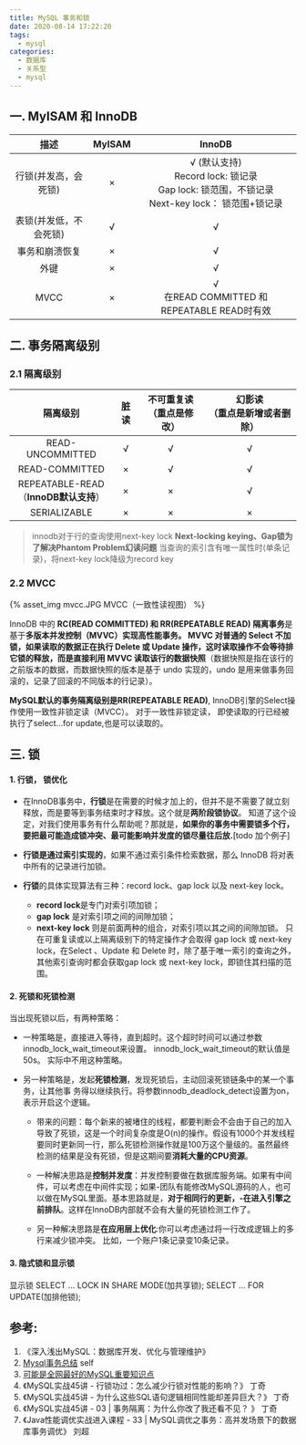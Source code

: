 ```yaml
---
title: MySQL 事务和锁
date: 2020-08-14 17:22:20
tags:
  - mysql
categories:  
  - 数据库
  - 关系型
  - mysql
---
```


<p></p>
<!-- more -->

## 一. MyISAM 和 InnoDB

  描述  | MyISAM  |  InnoDB 
  :-: | :-: | :-: 
  行锁(并发高，会死锁)| × | √ (默认支持)<br>Record lock: 锁记录<br>Gap lock: 锁范围，不锁记录<br>Next-key lock： 锁范围+锁记录
  表锁(并发低，不会死锁)| √ |  √
  事务和崩溃恢复| × |  √
  外键| × |  √
  MVCC| × |  √ <br> 在READ COMMITTED 和 REPEATABLE READ时有效 


## 二. 事务隔离级别

### 2.1 隔离级别
隔离级别| 脏读|  不可重复读<br>（重点是修改）| 幻影读<br>（重点是新增或者删除）
:-: | :-: | :-: | :-:
READ-UNCOMMITTED|  √| √| √
READ-COMMITTED|  ×| √| √
REPEATABLE-READ<br>（**InnoDB默认支持**）| ×| ×| √
SERIALIZABLE|  ×| ×| ×

> innodb对于行的查询使用next-key lock
  **Next-locking keying、Gap锁为了解决Phantom Problem幻读问题**
  当查询的索引含有唯一属性时(单条记录)，将next-key lock降级为record key

### 2.2 MVCC
{% asset_img  mvcc.JPG  MVCC（一致性读视图） %}

InnoDB 中的 **RC(READ COMMITTED) 和 RR(REPEATABLE READ) 隔离事务**是基于**多版本并发控制（MVVC）**实现高性能事务。
**MVVC 对普通的 Select 不加锁**，如果读取的数据正在执行 Delete 或 Update 操作，这时读取操作不会等待排它锁的释放，而是**直接利用 MVVC 读取该行的数据快照**（数据快照是指在该行的之前版本的数据，而数据快照的版本是基于 undo 实现的，undo 是用来做事务回滚的，记录了回滚的不同版本的行记录）。


**MySQL默认的事务隔离级别是RR(REPEATABLE READ)**, InnoDB引擎的Select操作使用一致性非锁定读（MVCC）。 对于一致性非锁定读， 即使读取的行已经被执行了select...for update,也是可以读取的。


## 三. 锁
#### 1. 行锁， 锁优化
+ 在InnoDB事务中，**行锁**是在需要的时候才加上的，但并不是不需要了就立刻释放，而是要等到事务结束时才释放。这个就是**两阶段锁协议**。
知道了这个设定，对我们使用事务有什么帮助呢？那就是，**如果你的事务中需要锁多个行，要把最可能造成锁冲突、最可能影响并发度的锁尽量往后放.**[todo 加个例子]

+ **行锁是通过索引实现的**，如果不通过索引条件检索数据，那么 InnoDB 将对表中所有的记录进行加锁。

+ **行锁**的具体实现算法有三种：record lock、gap lock 以及 next-key lock。
  - **record lock**是专门对索引项加锁；
  - **gap lock** 是对索引项之间的间隙加锁；
  - **next-key lock** 则是前面两种的组合，对索引项以其之间的间隙加锁。
  只在可重复读或以上隔离级别下的特定操作才会取得 gap lock 或 next-key lock，在Select 、Update 和 Delete 时，除了基于唯一索引的查询之外，其他索引查询时都会获取gap lock 或 next-key lock，即锁住其扫描的范围。

#### 2. 死锁和死锁检测
当出现死锁以后，有两种策略：
+ 一种策略是，直接进入等待，直到超时。这个超时时间可以通过参数
innodb_lock_wait_timeout来设置。
innodb_lock_wait_timeout的默认值是50s。 实际中不用这种策略。

+ 另一种策略是，发起**死锁检测**，发现死锁后，主动回滚死锁链条中的某一个事务，让其他事
  务得以继续执行。将参数innodb_deadlock_detect设置为on，表示开启这个逻辑。

   - 带来的问题：每个新来的被堵住的线程，都要判断会不会由于自己的加入导致了死锁，这是一个时间复杂度是O(n)的操作。假设有1000个并发线程要同时更新同一行，那么死锁检测操作就是100万这个量级的。虽然最终检测的结果是没有死锁，但是这期间要**消耗大量的CPU资源**。

   - 一种解决思路是**控制并发度**：并发控制要做在数据库服务端。如果有中间件，可以考虑在中间件实现；如果-团队有能修改MySQL源码的人，也可以做在MySQL里面。基本思路就是，**对于相同行的更新，-在进入引擎之前排队**。这样在InnoDB内部就不会有大量的死锁检测工作了。
   - 另一种解决思路是**在应用层上优化**:你可以考虑通过将一行改成逻辑上的多行来减少锁冲突。 比如，一个账户1条记录变10条记录。

####  3. 隐式锁和显示锁
显示锁
SELECT ... LOCK IN SHARE MODE(加共享锁);
SELECT ... FOR UPDATE(加排他锁);

## 参考:
1. 《深入浅出MySQL：数据库开发、优化与管理维护》 
4. [Mysql事务总结](../../../../2015/02/21/transaction/) self
6. [可能是全网最好的MySQL重要知识点](https://mp.weixin.qq.com/s/M1dLLuePpdM9vA3F1uJGyw)  
12. 《MySQL实战45讲 - 行锁功过：怎么减少行锁对性能的影响？》  丁奇
13. 《MySQL实战45讲 - 为什么这些SQL语句逻辑相同性能却差异巨大？》  丁奇
2. 《MySQL实战45讲 - 03 | 事务隔离：为什么你改了我还看不见？ 》  丁奇
3. 《Java性能调优实战进入课程 - 33 | MySQL调优之事务：高并发场景下的数据库事务调优》  刘超



